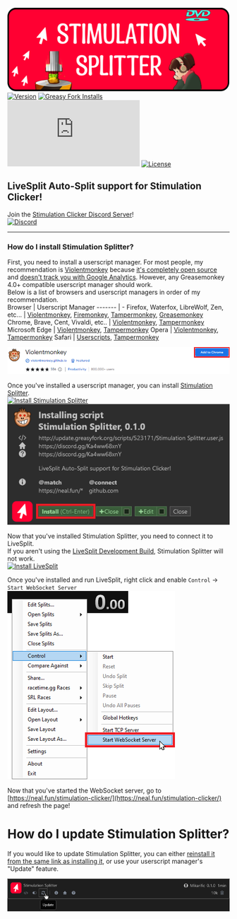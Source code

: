 [![Stimulation Splitter](https://github.com/Mikarific/StimulationSplitter/raw/main/assets/branding/card.svg)](https://update.greasyfork.org/scripts/523171/Stimulation%20Splitter.user.js)  
[![Version](https://img.shields.io/greasyfork/v/523171?style=flat-square&label=Version&color=0284c7)](https://update.greasyfork.org/scripts/523171/Stimulation%20Splitter.user.js)
[![Greasy Fork Installs](https://img.shields.io/greasyfork/dt/523171?style=flat-square&logoColor=white&label=Greasy%20Fork%20Installs&color=1e971e)](https://update.greasyfork.org/scripts/523171/Stimulation%20Splitter.user.js)
[![File Size](https://img.shields.io/github/size/Mikarific/StimulationSplitter/dist%2FStimulationSplitter.user.js?style=flat-square&label=File%20Size&color=%23b91c1c)](https://update.greasyfork.org/scripts/523171/Stimulation%20Splitter.user.js)
[![License](https://img.shields.io/greasyfork/l/523171?style=flat-square&label=License&color=d97706)](https://github.com/Mikarific/StimulationSplitter/blob/main/LICENSE)

## LiveSplit Auto-Split support for Stimulation Clicker!

Join the [Stimulation Clicker Discord Server](https://discord.gg/Ka4ww68xnY)!  
[![Discord](https://img.shields.io/discord/1326051427247984711?style=for-the-badge&logo=discord&logoColor=white&label=Discord&color=5865f2)](https://discord.gg/Ka4ww68xnY)

---

### How do I install Stimulation Splitter?

First, you need to install a userscript manager. For most people, my recommendation is [Violentmonkey](https://violentmonkey.github.io/get-it/) because [it's completely open source](https://github.com/violentmonkey/violentmonkey) and [doesn't track you with Google Analytics](https://redd.it/6hs59w/). However, any Greasemonkey 4.0+ compatible userscript manager should work.  
Below is a list of browsers and userscript managers in order of my recommendation.  
Browser | Userscript Manager
------- | -
Firefox, Waterfox, LibreWolf, Zen, etc... | [Violentmonkey](https://addons.mozilla.org/firefox/addon/violentmonkey/), [Firemonkey](https://addons.mozilla.org/firefox/addon/firemonkey/), [Tampermonkey](https://addons.mozilla.org/en-US/firefox/addon/tampermonkey/), [Greasemonkey](https://addons.mozilla.org/en-US/firefox/addon/greasemonkey/)
Chrome, Brave, Cent, Vivaldi, etc.. | [Violentmonkey](https://chromewebstore.google.com/detail/violentmonkey/jinjaccalgkegednnccohejagnlnfdag), [Tampermonkey](https://chromewebstore.google.com/detail/tampermonkey/dhdgffkkebhmkfjojejmpbldmpobfkfo)
Microsoft Edge | [Violentmonkey](https://microsoftedge.microsoft.com/addons/detail/eeagobfjdenkkddmbclomhiblgggliao), [Tampermonkey](https://microsoftedge.microsoft.com/addons/detail/iikmkjmpaadaobahmlepeloendndfphd)
Opera | [Violentmonkey](https://chrome.google.com/webstore/detail/violent-monkey/jinjaccalgkegednnccohejagnlnfdag), [Tampermonkey](https://addons.opera.com/en/extensions/details/tampermonkey-beta/)
Safari | [Userscripts](https://apps.apple.com/us/app/userscripts/id1463298887), [Tampermonkey](https://apps.apple.com/us/app/tampermonkey/id1482490089)  

[![Violentmonkey](https://github.com/Mikarific/StimulationSplitter/raw/main/assets/readme/violentmonkey.png)](https://violentmonkey.github.io/get-it/)

Once you've installed a userscript manager, you can install [Stimulation Splitter](https://update.greasyfork.org/scripts/523171/Stimulation%20Splitter.user.js).  
[![Install Stimulation Splitter](https://img.shields.io/badge/Stimulation_Splitter-Install-1e971e?style=for-the-badge)](https://update.greasyfork.org/scripts/523171/Stimulation%20Splitter.user.js)  
[![Installing Stimulation Splitter](https://github.com/Mikarific/StimulationSplitter/raw/main/assets/readme/install.png)](https://update.greasyfork.org/scripts/523171/Stimulation%20Splitter.user.js)

Now that you've installed Stimulation Splitter, you need to connect it to LiveSplit.  
If you aren't using the [LiveSplit Development Build](https://raw.githubusercontent.com/LiveSplit/LiveSplit.github.io/artifacts/LiveSplitDevBuild.zip), Stimulation Splitter will not work.  
[![Install LiveSplit](https://img.shields.io/badge/LiveSplit_Development_Build-Download-0284c7?style=for-the-badge)](https://update.greasyfork.org/scripts/523171/Stimulation%20Splitter.user.js)  

Once you've installed and run LiveSplit, right click and enable `Control` -> `Start WebSocket Server`  
![Start Websocket](https://github.com/Mikarific/StimulationSplitter/raw/main/assets/readme/websocket.png)

Now that you've started the WebSocket server, go to [https://neal.fun/stimulation-clicker/](https://neal.fun/stimulation-clicker/) and refresh the page!

# How do I update Stimulation Splitter?

If you would like to update Stimulation Splitter, you can either [reinstall it from the same link as installing it](https://update.greasyfork.org/scripts/523171/Stimulation%20Splitter.user.js), or use your userscript manager's "Update" feature.

[![Updating Stimulation Splitter](https://github.com/Mikarific/StimulationSplitter/raw/main/assets/readme/update.png)](https://update.greasyfork.org/scripts/523171/Stimulation%20Splitter.user.js)
